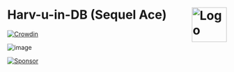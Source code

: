 Harv-u-in-DB (Sequel Ace) <img alt="Logo" src="https://sequel-ace.com/images/appIcon-1024.png" align="right" height="80">
=======
[![Crowdin](https://badges.crowdin.net/sequel-ace/localized.svg)](https://crowdin.com/project/sequel-ace)

![image](https://img.shields.io/badge/MySQL-005C84?style=for-the-badge&logo=mysql&logoColor=white)

[![Sponsor](https://img.shields.io/badge/sponsor-30363D?style=for-the-badge&logo=GitHub-Sponsors&logoColor=#white)](https://rnli.org/support-us/give-money/donate)
